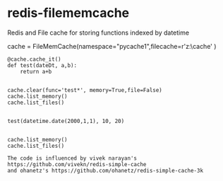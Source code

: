 # redis-filememcache
Redis and File cache for storing functions indexed by datetime
   
   cache = FileMemCache(namespace="pycache1",filecache=r'z:\cache' )

    @cache.cache_it()
    def test(dateDt, a,b):
        return a+b


    cache.clear(func='test*', memory=True,file=False)
    cache.list_memory()
    cache.list_files()


    test(datetime.date(2000,1,1), 10, 20)
        
        
    cache.list_memory()
    cache.list_files()

    The code is influenced by vivek narayan's  https://github.com/vivekn/redis-simple-cache
    and ohanetz's https://github.com/ohanetz/redis-simple-cache-3k
